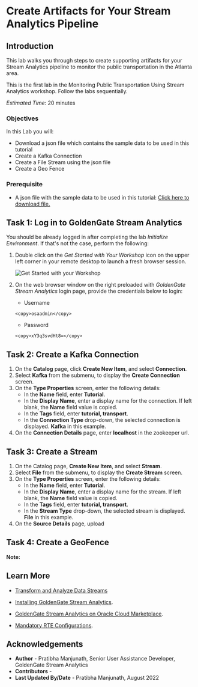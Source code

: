 
# Create Artifacts for Your Stream Analytics Pipeline

## Introduction

This lab walks you through steps to create supporting artifacts for your Stream Analytics pipeline to monitor the public transportation in the Atlanta area.

 This is the first lab in the Monitoring Public Transportation Using Stream Analytics workshop. Follow the labs sequentially.

*Estimated Time*: 20 minutes

### Objectives
In this Lab you will:
- Download a json file which contains the sample data to be used in this tutorial
- Create a Kafka Connection
- Create a File Stream using the json file
- Create a Geo Fence

### Prerequisite
- A json file with the sample data to be used in this tutorial:
  [Click here to download file.](./files/BusStream.json?download=1)


## **Task 1:** Log in to GoldenGate Stream Analytics

You should be already logged in after completing the lab *Initialize Environment*. If that's not the case, perform the following:

1. Double click on the *Get Started with Your Workshop* icon on the upper left corner in your remote desktop to launch a fresh browser session.

    ![Get Started with your Workshop](../initialize-environment/images/get-started-icon.png "")

2. On the web browser window on the right preloaded with *GoldenGate Stream Analytics* login page, provide the credentials below to login:

    - Username

    ```
    <copy>osaadmin</copy>
    ```

    - Password

    ```
    <copy>xY3q3svdHt8=</copy>
    ```

## **Task 2:** Create a Kafka Connection

1. On the **Catalog** page, click **Create New Item**, and select **Connection**.
2. Select **Kafka** from the submenu, to display the **Create Connection** screen.
3. On the **Type Properties** screen, enter the following details:
    -  In the **Name** field, enter **Tutorial**.
    -  In the **Display Name**, enter a display name for the connection. If left blank, the **Name** field value is     copied.
    -  In the **Tags** field, enter **tutorial, transport**.
    -  In the **Connection Type** drop-down, the selected connection is displayed. **Kafka** in this example.
4. On the **Connection Details** page, enter **localhost** in the zookeeper url.

## **Task 3:** Create a Stream

1. On the Catalog page, **Create New Item**, and select **Stream**.
2. Select **File** from the submenu, to display the **Create Stream** screen.
3. On the **Type Properties** screen, enter the following details:
    -  In the **Name** field, enter **Tutorial**.
    -  In the **Display Name**, enter a display name for the stream. If left blank, the **Name** field value is     copied.
    -  In the **Tags** field, enter **tutorial, transport**.
    -  In the **Stream Type** drop-down, the selected stream is displayed. **File** in this example.
4. On the **Source Details** page, upload 


## **Task 4:** Create a GeoFence

**Note:**


## Learn More

* [Transform and Analyze Data Streams](https://docs.oracle.com/en/middleware/fusion-middleware/osa/19.1/using/creating-pipeline-transform-and-analyze-data-streams.html#GUID-9DB9B57A-1095-4557-ACB9-816A696EB121)

* [Installing GoldenGate Stream Analytics](https://docs.oracle.com/en/middleware/fusion-middleware/osa/19.1/install/how-install-goldengate-stream-analytics.html#GUID-13BC895D-6AD1-4398-98E2-B5BE5B14D26B).

* [GoldenGate Stream Analytics on Oracle Cloud Marketplace](https://docs.oracle.com/en/middleware/fusion-middleware/osa/19.1/osamp/getting-started-goldengate-stream-analytics-oci.html#GUID-B488861E-1C43-4177-A1F8-40F8E44754AD).

* [Mandatory RTE Configurations](https://docs.oracle.com/en/middleware/fusion-middleware/osa/19.1/using/configuring-runtime-environment.html#GUID-EB33DDFD-7444-434D-8944-059564A453FD).

## Acknowledgements
* **Author** - Pratibha Manjunath, Senior User Assistance Developer, GoldenGate Stream Analytics
* **Contributors** -
* **Last Updated By/Date** - Pratibha Manjunath, August 2022
